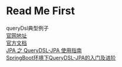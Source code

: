 # Read Me First
queryDsl典型例子
</br>[官网地址](http://querydsl.com/)
</br>[官方文档](http://querydsl.com/static/querydsl/5.0.0/reference/html_single/)
</br>[JPA 之 QueryDSL-JPA 使用指南](https://blog.csdn.net/footless_bird/article/details/129359394)
</br>[SpringBoot环境下QueryDSL-JPA的入门及进阶](https://www.jianshu.com/p/69dcb1b85bbb)